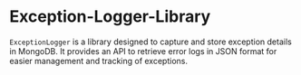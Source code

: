 # Exception-Logger-Library
`ExceptionLogger` is a library designed to capture and store exception details in MongoDB. It provides an API to retrieve error logs in JSON format for easier management and tracking of exceptions.
